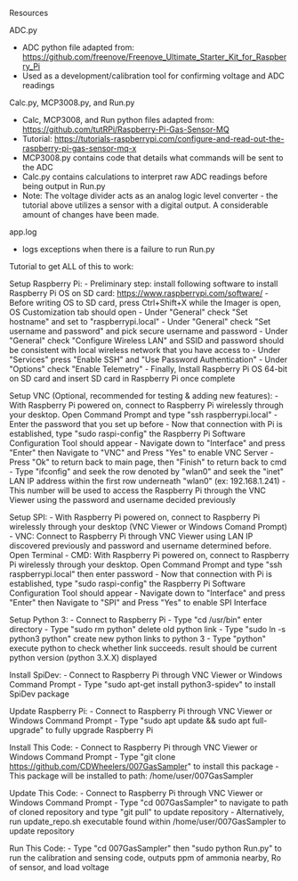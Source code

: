 Resources

ADC.py
- ADC python file adapted from: https://github.com/freenove/Freenove_Ultimate_Starter_Kit_for_Raspberry_Pi
- Used as a development/calibration tool for confirming voltage and ADC readings


Calc.py, MCP3008.py, and Run.py
- Calc, MCP3008, and Run python files adapted from: https://github.com/tutRPi/Raspberry-Pi-Gas-Sensor-MQ
- Tutorial: https://tutorials-raspberrypi.com/configure-and-read-out-the-raspberry-pi-gas-sensor-mq-x
- MCP3008.py contains code that details what commands will be sent to the ADC
- Calc.py contains calculations to interpret raw ADC readings before being output in Run.py
- Note: The voltage divider acts as an analog logic level converter - the tutorial above utilizes a sensor with a digital output. A considerable amount of changes have been made.

app.log
- logs exceptions when there is a failure to run Run.py

Tutorial to get ALL of this to work:	

Setup Raspberry Pi:
	- Preliminary step: install following software to install Raspberry Pi OS on SD card: https://www.raspberrypi.com/software/
	- Before writing OS to SD card, press Ctrl+Shift+X while the Imager is open, OS Customization tab should open
	- Under "General" check "Set hostname" and set to "raspberrypi.local"
	- Under "General" check "Set username and password" and pick secure username and password
	- Under "General" check "Configure Wireless LAN" and SSID and password should be consistent with local wireless network that you have access to
	- Under "Services" press "Enable SSH" and "Use Password Authentication"
	- Under "Options" check "Enable Telemetry"
	- Finally, Install Raspberry Pi OS 64-bit on SD card and insert SD card in Raspberry Pi once complete

Setup VNC (Optional, recommended for testing & adding new features):
	- With Raspberry Pi powered on, connect to Raspberry Pi wirelessly through your desktop. Open Command Prompt and type "ssh raspberrypi.local"
	- Enter the password that you set up before
	- Now that connection with Pi is established, type "sudo raspi-config" the Raspberry Pi Software Configuration Tool should appear
	- Navigate down to "Interface" and press "Enter" then Navigate to "VNC" and Press "Yes" to enable VNC Server
	- Press "Ok" to return back to main page, then "Finish" to return back to cmd
	- Type "ifconfig" and seek the row denoted by "wlan0" and seek the "inet" LAN IP address within the first row underneath "wlan0" (ex: 192.168.1.241)
	- This number will be used to access the Raspberry Pi through the VNC Viewer using the password and username decided previously

Setup SPI:
	- With Raspberry Pi powered on, connect to Raspberry Pi wirelessly through your desktop (VNC Viewer or Windows Comand Prompt)
		- VNC: Connect to Raspberry Pi through VNC Viewer using LAN IP discovered previously and password and username determined before. Open Terminal
		- CMD: With Raspberry Pi powered on, connect to Raspberry Pi wirelessly through your desktop. Open Command Prompt and type "ssh raspberrypi.local" then enter password
	- Now that connection with Pi is established, type "sudo raspi-config" the Raspberry Pi Software Configuration Tool should appear
	- Navigate down to "Interface" and press "Enter" then Navigate to "SPI" and Press "Yes" to enable SPI Interface
	
Setup Python 3:
	- Connect to Raspberry Pi
	- Type "cd /usr/bin" enter directory
	- Type "sudo rm python" delete old python link
	- Type "sudo ln -s python3 python" create new python links to python 3
	- Type "python" execute python to check whether link succeeds. result should be current python version (python 3.X.X) displayed

Install SpiDev:
	- Connect to Raspberry Pi through VNC Viewer or Windows Command Prompt
	- Type "sudo apt-get install python3-spidev" to install SpiDev package

Update Raspberry Pi:
	- Connect to Raspberry Pi through VNC Viewer or Windows Command Prompt
	- Type "sudo apt update && sudo apt full-upgrade" to fully upgrade Raspberry Pi

Install This Code:
	- Connect to Raspberry Pi through VNC Viewer or Windows Command Prompt
	- Type "git clone https://github.com/CDWheelers/007GasSampler" to install this package
 	- This package will be installed to path: /home/user/007GasSampler

Update This Code:
	- Connect to Raspberry Pi through VNC Viewer or Windows Command Prompt
	- Type "cd 007GasSampler" to navigate to path of cloned repository and type "git pull" to update repository
 	- Alternatively, run update_repo.sh executable found within /home/user/007GasSampler to update repository

Run This Code:
  	- Type "cd 007GasSampler" then "sudo python Run.py" to run the calibration and sensing code, outputs ppm of ammonia nearby, Ro of sensor, and load voltage


   
